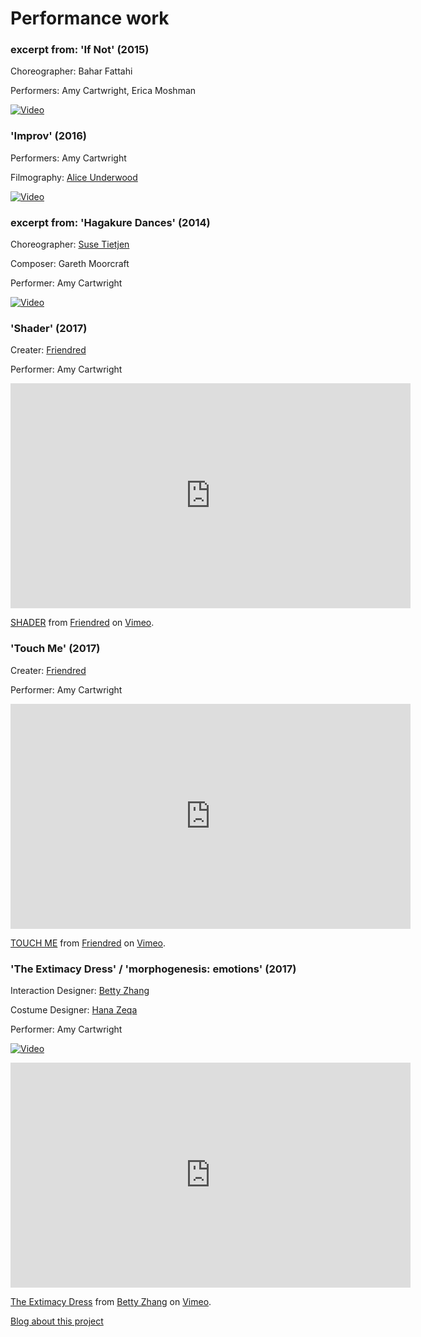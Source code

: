 

# Performance work


### excerpt from: 'If Not' (2015)

Choreographer: Bahar Fattahi

Performers: Amy Cartwright, Erica Moshman

[![Video](http://img.youtube.com/vi/FgLCWZXyjII/0.jpg)](http://www.youtube.com/watch?v=https://youtu.be/FgLCWZXyjII)


### 'Improv' (2016)

Performers: Amy Cartwright

Filmography: [Alice Underwood](https://vimeo.com/aliceu)

[![Video](http://img.youtube.com/vi/0E7rfZqzSkA/0.jpg)](http://www.youtube.com/watch?v=0E7rfZqzSkA)


### excerpt from: 'Hagakure Dances' (2014)

Choreographer: [Suse Tietjen](https://susetietjen.wordpress.com/)

Composer: Gareth Moorcraft

Performer: Amy Cartwright

[![Video](http://img.youtube.com/vi/BKkLw4_q_vs/0.jpg)](http://www.youtube.com/watch?BKkLw4_q_vs)


### 'Shader' (2017)

Creater: [Friendred](http://friendred.me/)

Performer: Amy Cartwright



<iframe src="https://player.vimeo.com/video/213000785" width="640" height="360" frameborder="0" webkitallowfullscreen mozallowfullscreen allowfullscreen></iframe>
<p><a href="https://vimeo.com/213000785">SHADER</a> from <a href="https://vimeo.com/user41998022">Friendred</a> on <a href="https://vimeo.com">Vimeo</a>.</p>


### 'Touch Me' (2017)

Creater: [Friendred](http://friendred.me/)

Performer: Amy Cartwright

<iframe src="https://player.vimeo.com/video/210766985" width="640" height="360" frameborder="0" webkitallowfullscreen mozallowfullscreen allowfullscreen></iframe>
<p><a href="https://vimeo.com/210766985">TOUCH ME</a> from <a href="https://vimeo.com/user41998022">Friendred</a> on <a href="https://vimeo.com">Vimeo</a>.</p>


### 'The Extimacy Dress' / 'morphogenesis: emotions' (2017)

Interaction Designer: [Betty Zhang](https://www.bettyzhangart.com/)

Costume Designer: [Hana Zeqa](http://hanazeqa.com/)

Performer: Amy Cartwright

[![Video](http://img.vimeo.com/vi/243817462/0.jpg)](https://vimeo.com/243817462)

<iframe src="https://player.vimeo.com/video/243817462" width="640" height="360" frameborder="0" webkitallowfullscreen mozallowfullscreen allowfullscreen></iframe>
<p><a href="https://vimeo.com/243817462">The Extimacy Dress</a> from <a href="https://vimeo.com/user61368525">Betty Zhang</a> on <a href="https://vimeo.com">Vimeo</a>.</p>

[Blog about this project](https://medium.com/@Betzilla_/the-extimacy-dress-25bdb82d742b)

